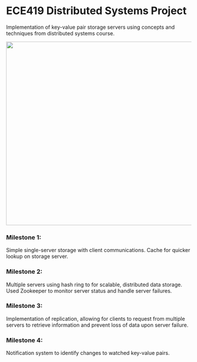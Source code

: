 # ECE419 Distributed Systems Project
Implementation of key-value pair storage servers using concepts and techniques from distributed systems course.

<img src="https://i.imgur.com/ZMSKtqJ.png" width="600px" height="500px" align="center"/>

### Milestone 1: 
Simple single-server storage with client communications. Cache for quicker lookup on storage server.

### Milestone 2: 
Multiple servers using hash ring to for scalable, distributed data storage. Used Zookeeper to monitor server status and handle server failures. 

### Milestone 3: 
Implementation of replication, allowing for clients to request from multiple servers to retrieve information and prevent loss of data upon server failure.

### Milestone 4: 
Notification system to identify changes to watched key-value pairs.
